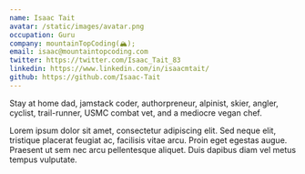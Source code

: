 ```yaml
---
name: Isaac Tait
avatar: /static/images/avatar.png
occupation: Guru
company: mountainTopCoding(🏔);
email: isaac@mountaintopcoding.com
twitter: https://twitter.com/Isaac_Tait_83
linkedin: https://www.linkedin.com/in/isaacmtait/
github: https://github.com/Isaac-Tait
---
```


Stay at home dad, jamstack coder, authorpreneur, alpinist, skier, angler, cyclist, trail-runner, USMC combat vet, and a mediocre vegan chef.

Lorem ipsum dolor sit amet, consectetur adipiscing elit. Sed neque elit, tristique placerat feugiat ac, facilisis vitae arcu. Proin eget egestas augue. Praesent ut sem nec arcu pellentesque aliquet. Duis dapibus diam vel metus tempus vulputate.
